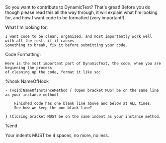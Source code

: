 So you want to contribute to DynamicText? That's great! Before you do though please read this all the way through,
it will explain what I'm looking for, and how I want code to be formatted (very important!).


What I'm looking for:

	I want code to be clean, organized, and most importantly work well with all the rest, if it causes 
	Something to break, fix it before submitting your code.

Code Formatting:

	Here is the most important part of DynamicText, the code, when you are beginning the process 	
	of cleaning up the code, format it like so:

%hook NameOfHook

    - (void)NameOfInstanceMethod { (Open bracket MUST be on the same line as your instance method)
    
        Finished code has one blank line above and below at ALL times.
        See how we keep the one blank line?
    
    } (Closing bracket MUST be on the same indent as your instance method.


%end


Your indents MUST be 4 spaces, no more, no less.

